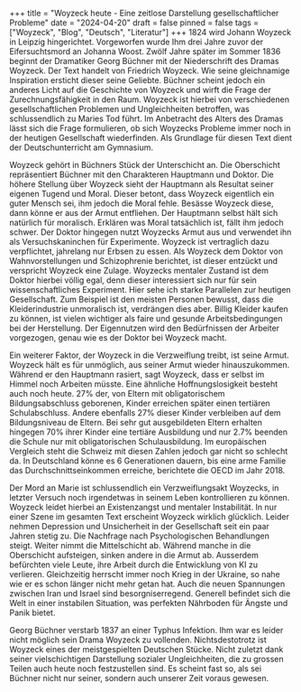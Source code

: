 +++
title = "Woyzeck heute - Eine zeitlose Darstellung gesellschaftlicher Probleme"
date = "2024-04-20"
draft = false
pinned = false
tags = ["Woyzeck", "Blog", "Deutsch", "Literatur"]
+++
1824 wird Johann Woyzeck in Leipzig hingerichtet. Vorgeworfen wurde Ihm drei Jahre zuvor der Eifersuchtsmord an Johanna Woost. Zwölf Jahre später im Sommer 1836 beginnt der Dramatiker Georg Büchner mit der Niederschrift des Dramas Woyzeck. Der Text handelt von Friedrich Woyzeck. Wie seine gleichnamige Inspiration ersticht dieser seine Geliebte. Büchner scheint jedoch ein anderes Licht auf die Geschichte von Woyzeck und wirft die Frage der Zurechnungsfähigkeit in den Raum. Woyzeck ist hierbei von verschiedenen gesellschaftlichen Problemen und Ungleichheiten betroffen, was schlussendlich zu Maries Tod führt. Im Anbetracht des Alters des Dramas lässt sich die Frage formulieren, ob sich Woyzecks Probleme immer noch in der heutigen Gesellschaft wiederfinden. Als Grundlage für diesen Text dient der Deutschunterricht am Gymnasium.


Woyzeck gehört in Büchners Stück der Unterschicht an. Die Oberschicht repräsentiert Büchner mit den Charakteren Hauptmann und Doktor. Die höhere Stellung über Woyzeck sieht der Hauptmann als Resultat seiner eigenen Tugend und Moral.  Dieser betont, dass Woyzeck eigentlich ein guter Mensch sei, ihm jedoch die Moral fehle. Besässe Woyzeck diese, dann könne er aus der Armut entfliehen. Der Hauptmann selbst hält sich natürlich für moralisch. Erklären was Moral tatsächlich ist, fällt ihm jedoch schwer. Der Doktor hingegen nutzt Woyzecks Armut aus und verwendet ihn als Versuchskaninchen für Experimente. Woyzeck ist vertraglich dazu verpflichtet, jahrelang nur Erbsen zu essen. Als Woyzeck dem Doktor von Wahnvorstellungen und Schizophrenie  berichtet, ist dieser entzückt und verspricht Woyzeck eine Zulage. Woyzecks mentaler Zustand ist dem Doktor hierbei völlig egal, denn dieser interessiert sich nur für sein wissenschaftliches Experiment. Hier sehe ich starke Parallelen zur heutigen Gesellschaft. Zum Beispiel ist den meisten Personen bewusst, dass die Kleiderindustrie unmoralisch  ist, verdrängen dies aber. Billig Kleider kaufen zu können, ist vielen wichtiger als faire und gesunde Arbeitsbedingungen bei der Herstellung. Der Eigennutzen wird den Bedürfnissen der Arbeiter vorgezogen, genau wie es der Doktor bei Woyzeck macht.

Ein weiterer Faktor, der Woyzeck in die Verzweiflung treibt, ist seine Armut. Woyzeck hält es für unmöglich, aus seiner Armut wieder hinauszukommen. Während er den Hauptmann rasiert, sagt Woyzeck, dass er selbst im Himmel noch Arbeiten müsste. Eine ähnliche Hoffnungslosigkeit besteht auch noch heute. 27% der, von Eltern mit obligatorischem Bildungsabschluss geborenen, Kinder erreichen später einen tertiären Schulabschluss. Andere ebenfalls 27% dieser Kinder verbleiben auf dem Bildungsniveau de Eltern. Bei sehr gut ausgebildeten Eltern erhalten hingegen 70% ihrer Kinder eine tertiäre Ausbildung und nur 2.7% beenden die Schule nur mit obligatorischen Schulausbildung. Im europäischen Vergleich steht die Schweiz mit diesen Zahlen jedoch gar nicht so schlecht da. In Deutschland könne es 6 Generationen dauern, bis eine arme Familie das Durchschnittseinkommen erreiche, berichtete die OECD im Jahr 2018.

Der Mord an Marie ist schlussendlich ein Verzweiflungsakt Woyzecks, in letzter Versuch noch irgendetwas in seinem Leben kontrollieren zu können. Woyzeck leidet hierbei an Existenzangst und mentaler Instabilität. In nur einer Szene im gesamten Text erscheint Woyzeck wirklich glücklich. Leider nehmen Depression und Unsicherheit in der Gesellschaft seit ein paar Jahren stetig zu. Die Nachfrage nach Psychologischen Behandlungen steigt. Weiter nimmt die Mittelschicht ab. Während manche in die Oberschicht aufsteigen, sinken andere in die Armut ab. Ausserdem befürchten viele Leute, ihre Arbeit durch die Entwicklung von KI zu verlieren. Gleichzeitig herrscht immer noch Krieg in der Ukraine, so nahe wie er es schon länger nicht mehr getan hat. Auch die neuen Spannungen zwischen Iran und Israel sind besorgniserregend. Generell befindet sich die Welt in einer instabilen Situation, was perfekten Nährboden für Ängste und Panik bietet.


Georg Büchner verstarb 1837 an einer Typhus Infektion. Ihm war es leider nicht möglich sein Drama Woyzeck zu vollenden. Nichtsdestotrotz ist Woyzeck eines der meistgespielten Deutschen Stücke. Nicht zuletzt dank seiner vielschichtigen Darstellung sozialer Ungleichheiten, die zu grossen Teilen auch heute noch festzustellen sind. Es scheint fast so, als sei Büchner nicht nur seiner, sondern auch unserer Zeit voraus gewesen.
